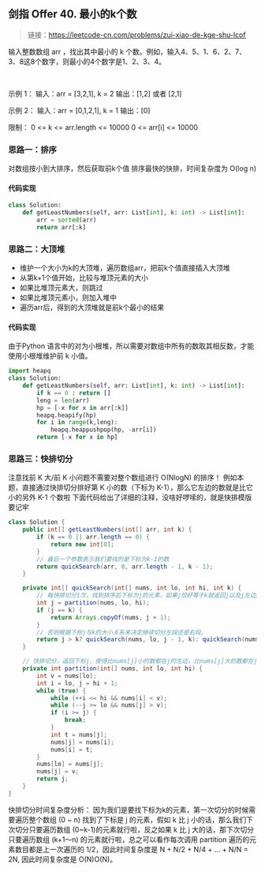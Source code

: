 ## 剑指 Offer 40. 最小的k个数
>链接：https://leetcode-cn.com/problems/zui-xiao-de-kge-shu-lcof

输入整数数组 arr ，找出其中最小的 k 个数。例如，输入4、5、1、6、2、7、3、8这8个数字，则最小的4个数字是1、2、3、4。

 

示例 1：
输入：arr = [3,2,1], k = 2
输出：[1,2] 或者 [2,1]

示例 2：
输入：arr = [0,1,2,1], k = 1
输出：[0]
 

限制：
0 <= k <= arr.length <= 10000
0 <= arr[i] <= 10000

### 思路一：排序
对数组按小到大排序，然后获取前k个值
排序最快的快排，时间复杂度为 O(log n)
#### 代码实现
```python
class Solution:
    def getLeastNumbers(self, arr: List[int], k: int) -> List[int]:
        arr = sorted(arr)
        return arr[:k]
```

### 思路二：大顶堆
- 维护一个大小为k的大顶堆，遍历数组arr，把前k个值直接插入大顶堆
- 从第k+1个值开始，比较与堆顶元素的大小
- 如果比堆顶元素大，则跳过
- 如果比堆顶元素小，则加入堆中
- 遍历arr后，得到的大顶堆就是前k个最小的结果

#### 代码实现
由于Python 语言中的对为小根堆，所以需要对数组中所有的数取其相反数，才能使用小根堆维护前 k 小值。
```python
import heapq
class Solution:
    def getLeastNumbers(self, arr: List[int], k: int) -> List[int]:
        if k == 0 : return []
        leng = len(arr)
        hp = [-x for x in arr[:k]]
        heapq.heapify(hp)
        for i in range(k,leng):
            heapq.heappushpop(hp, -arr[i])
        return [-x for x in hp]
```

### 思路三：快排切分
注意找前 K 大/前 K 小问题不需要对整个数组进行 O(NlogN) 的排序！
例如本题，直接通过快排切分排好第 K 小的数（下标为 K-1），那么它左边的数就是比它小的另外 K-1 个数啦
下面代码给出了详细的注释，没啥好啰嗦的，就是快排模版要记牢
```java
class Solution {
    public int[] getLeastNumbers(int[] arr, int k) {
        if (k == 0 || arr.length == 0) {
            return new int[0];
        }
        // 最后一个参数表示我们要找的是下标为k-1的数
        return quickSearch(arr, 0, arr.length - 1, k - 1);
    }

    private int[] quickSearch(int[] nums, int lo, int hi, int k) {
        // 每快排切分1次，找到排序后下标为j的元素，如果j恰好等于k就返回j以及j左边所有的数；
        int j = partition(nums, lo, hi);
        if (j == k) {
            return Arrays.copyOf(nums, j + 1);
        }
        // 否则根据下标j与k的大小关系来决定继续切分左段还是右段。
        return j > k? quickSearch(nums, lo, j - 1, k): quickSearch(nums, j + 1, hi, k);
    }

    // 快排切分，返回下标j，使得比nums[j]小的数都在j的左边，比nums[j]大的数都在j的右边。
    private int partition(int[] nums, int lo, int hi) {
        int v = nums[lo];
        int i = lo, j = hi + 1;
        while (true) {
            while (++i <= hi && nums[i] < v);
            while (--j >= lo && nums[j] > v);
            if (i >= j) {
                break;
            }
            int t = nums[j];
            nums[j] = nums[i];
            nums[i] = t;
        }
        nums[lo] = nums[j];
        nums[j] = v;
        return j;
    }
}
```
快排切分时间复杂度分析： 因为我们是要找下标为k的元素，第一次切分的时候需要遍历整个数组 (0 ~ n) 找到了下标是 j 的元素，假如 k 比 j 小的话，那么我们下次切分只要遍历数组 (0~k-1)的元素就行啦，反之如果 k 比 j 大的话，那下次切分只要遍历数组 (k+1～n) 的元素就行啦，总之可以看作每次调用 partition 遍历的元素数目都是上一次遍历的 1/2，因此时间复杂度是 N + N/2 + N/4 + ... + N/N = 2N, 因此时间复杂度是 O(N)O(N)。


